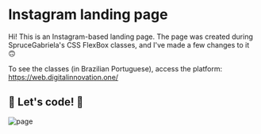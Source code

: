 # Instagram landing page

Hi! This is an Instagram-based landing page. The page was created during SpruceGabriela's CSS FlexBox classes, and I've made a few changes to it 🙃

To see the classes (in Brazilian Portuguese), access the platform: https://web.digitalinnovation.one/ 

## 🚀 Let's code! 🚀



![page](https://user-images.githubusercontent.com/68669255/97345545-f326be00-1868-11eb-942d-65c8892723a5.PNG)